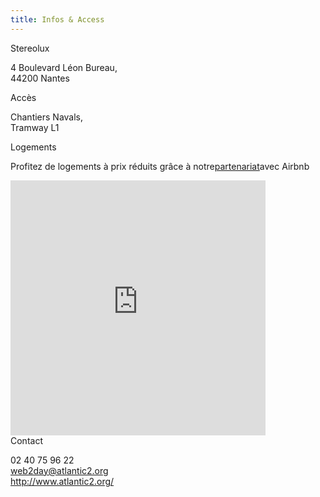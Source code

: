 ```yaml
---
title: Infos & Access
---
```


<div class="bloc bloc1">
<span class="bloc-title">Stereolux</span>
<div class="bloc-body">

4 Boulevard Léon Bureau,  
44200 Nantes

</div>
</div>

<div class="bloc bloc1">
<span class="bloc-title">Accès</span>
<div class="bloc-body">

Chantiers  Navals,  
Tramway L1

</div>
</div>

<div class="bloc bloc1">
<span class="bloc-title">Logements</span>
<div class="bloc-body">

Profitez de logements à prix réduits grâce à notre<a href="http://www.atlantic2.org/airbnb-partenaire-du-web2day/">partenariat</a>avec Airbnb 

</div>
</div>

<div class="bloc bloc2v2h">
<iframe width="408" height="408" frameborder="0" scrolling="no" marginheight="0" marginwidth="0" src="https://maps.google.fr/maps?hl=fr&amp;ie=UTF8&amp;q=stereolux&amp;fb=1&amp;gl=fr&amp;hq=stereolux&amp;hnear=0x4805ee81f0a8aead:0x40d37521e0ded30,Nantes&amp;cid=0,0,5317696506058240313&amp;t=m&amp;ll=47.207849,-1.563771&amp;spn=0.005947,0.008733&amp;z=16&amp;iwloc=A&amp;output=embed"></iframe>
</div>

<div class="bloc bloc1">
<span class="bloc-title">Contact</span>
<div class="bloc-body">

02 40 75 96 22  
<web2day@atlantic2.org>  
<http://www.atlantic2.org/>

</div>
</div>
